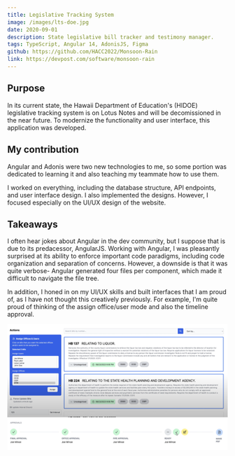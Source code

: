 ```yaml
---
title: Legislative Tracking System
image: /images/lts-doe.jpg
date: 2020-09-01
description: State legislative bill tracker and testimony manager.
tags: TypeScript, Angular 14, AdonisJS, Figma
github: https://github.com/HACC2022/Monsoon-Rain
link: https://devpost.com/software/monsoon-rain
---
```


## Purpose

In its current state, the Hawaii Department of Education's (HIDOE) legislative tracking system is on Lotus Notes and will be decomissioned in the near future. To modernize the functionality and user interface, this application was developed. 


## My contribution

Angular and Adonis were two new technologies to me, so some portion was dedicated to learning it and also teaching my teammate how to use them.

I worked on everything, including the database structure, API endpoints, and user interface design. I also implemented the designs. However, I focused especially on the UI/UX design of the website.

## Takeaways

I often hear jokes about Angular in the dev community, but I suppose that is due to its predacessor, AngularJS. Working with Angular, I was pleasantly surprised at its ability to enforce important code paradigms, including code organization and separation of concerns. However, a downside is that it was quite verbose- Angular generated four files per component, which made it difficult to navigate the file tree.

In addition, I honed in on my UI/UX skills and built interfaces that I am proud of, as I have not thought this creatively previously. For example, I'm quite proud of thinking of the assign office/user mode and also the timeline approval.

<img class="h-36" src="/images/lts-doe-assign.png" />
<img class="h-36" src="/images/lts-doe-approval.png" />


